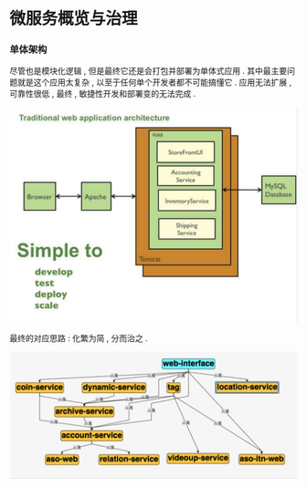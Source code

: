 # 微服务概览与治理

### 单体架构

尽管也是模块化逻辑 , 但是最终它还是会打包并部署为单体式应用 . 其中最主要问题就是这个应用太复杂 , 以至于任何单个开发者都不可能搞懂它 . 应用无法扩展 , 可靠性很低 , 最终 , 敏捷性开发和部署变的无法完成 . 

![](/assets/danti.png)

最终的对应思路 : 化繁为简 , 分而治之 . 

![](/assets/fenerzhizhi.png)

